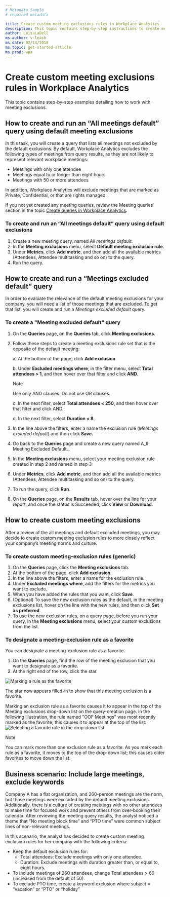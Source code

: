 ```yaml
---
# Metadata Sample
# required metadata

title: Create custom meeting exclusions rules in Workplace Analytics
description: This topic contains step-by-step instructions to create meeting exclusions rules and run meeting exclusions queries in Workplace Analytics.
author: LeisaLaDell
ms.author: v-leash
ms.date: 02/14/2018
ms.topic: get-started-article
ms.prod: wpa
---
```

# Create custom meeting exclusions rules in Workplace Analytics

<!-- 
TEMPORARILY REMOVING THIS "PLACEHOLDER-TOPIC" NOTE. 26 MARCH 2018. 
VERIFY AND UPDATE THIS CONTENT. 
[[CONTENT NOTE: This is a placeholder topic. Update with new process from FastTrack.]]
-->

This topic contains step-by-step examples detailing how to work with meeting exclusions.

## How to create and run an “All meetings default” query using default meeting exclusions

In this task, you will create a query that lists all meetings not excluded by the default exclusions.
By default, Workplace Analytics excludes the following types of meetings from query results, as they are not likely to represent relevant workplace meetings:

* Meetings with only one attendee
* Meetings equal to or longer than eight hours
* Meetings with 50 or more attendees

In addition, Workplace Analytics will exclude meetings that are marked as Private, Confidential, or that are rights managed.

If you not yet created any meeting queries, review the Meeting queries section in the topic [Create queries in Workplace Analytics](../Use/Create-queries.md).

### To create and run an “All meetings default” query using default exclusions 
1. Create a new meeting query, named _All meetings default_.
2. In the **Meeting exclusions** menu, select **Default meeting exclusion rule**.
3. Under **Metrics**, click **Add metric**, and then add all the available metrics (Attendees, Attendee multitasking and so on) to the query.
4. Run the query.

## How to create and run a “Meetings excluded default” query
In order to evaluate the relevance of the default meeting exclusions for your company, you will need a list of those meetings that are excluded. To get that list, you will create and run a _Meetings excluded default_ query.

### To create a "Meeting excluded default" query
1. On the **Queries** page, on the **Queries** tab, click **Meeting exclusions**.
2. Follow these steps to create a meeting exclusions rule set that is the opposite of the default meeting:

    a. At the bottom of the page, click **Add exclusion**

    b. Under **Excluded meetings where**, in the filter menu, select **Total attendees > 1**, and then hover over that filter and click **AND**. 
    
    > [!Note] 
    > Use only AND clauses. Do not use OR clauses. 

    c. In the next filter, select **Total attendees < 250**, and then hover over that filter and click AND.

    d. In the next filter, select **Duration < 8**.

3. In the line above the filters, enter a name the exclusion rule (_Meetings excluded default_) and then click **Save**.
4. Go back to the **Queries** page and create a new query named A_ll Meeting Excluded Default_.
5. In the **Meeting exclusions** menu, select your meeting exclusion rule created in step 2 and named in step 3
6. Under **Metrics**, click **Add metric**, and then add all the available metrics (Attendees, Attendee multitasking and so on) to the query.
7. To run the query, click **Run**.
8. On the **Queries** page, on the **Results** tab, hover over the line for your report, and once the status is Succeeded, click **View** or **Download**.

## How to create custom meeting exclusions
After a review of the all meetings and default excluded meetings, you may decide to create custom meeting exclusion rules to more closely reflect your company’s meeting norms and culture.

### To create custom meeting-exclusion rules (generic)

1. On the **Queries** page, click the **Meeting exclusions** tab.
2. At the bottom of the page, click **Add exclusion**.
3. In the line above the filters, enter a name for the exclusion rule.
4. Under **Excluded meetings where**, add the filters for the metrics you want to exclude.
5. When you have added the rules that you want, click **Save**.
6. (Optional) To save the new exclusion rules as the default, in the meeting exclusions list, hover on the line with the new rules, and then click **Set as preferred**.
7. To use the new exclusion rules, on a query page, before you run your query, in the **Meeting exclusions** menu, select your custom exclusions from the list.

### To designate a meeting-exclusion rule as a favorite
You can designate a meeting-exclusion rule as a favorite. 
1. On the **Queries** page, find the row of the meeting exclusion that you want to designate as a favorite. 
2. At the right end of the row, click the star. 

<img src="../../Images/exclusion-rule-as-favorite.PNG" alt="Marking a rule as the favorite">

The star now appears filled-in to show that this meeting exclusion is a favorite. 

Marking an exclusion rule as a favorite causes it to appear in the top of the Meeting exclusions drop-down list on the query-creation page. In the following illustration, the rule named "OOF Meetings" was most recently marked as the favorite; this causes it to appear at the top of the list: 
<img src="../../Images/exclusion-rule-in-query.PNG" alt="Selecting a favorite rule in the drop-down list">

> [!Note] 
> You can mark more than one exclusion rule as a favorite. As you mark each rule as a favorite, it moves to the top of the drop-down list; this causes older favorites to move down the list. 

## Business scenario: Include large meetings, exclude keywords
Company A has a flat organization, and 260-person meetings are the norm, but those meetings were excluded by the default meeting exclusions. Additionally, there is a culture of creating meetings with no other attendees to make time for focused work and prevent others from over-booking their calendar. After reviewing the meeting query results, the analyst noticed a theme that “No meeting block time” and “PTO time” were common subject lines of non-relevant meetings.

In this scenario, the analyst has decided to create custom meeting exclusion rules for her company with the following criteria:

* Keep the default exclusion rules for:
  * Total attendees: Exclude meetings with only one attendee.
  * Duration: Exclude meetings with duration greater than, or equal to, eight hours.
* To include meetings of 260 attendees, change Total attendees > 60 (increased from the default of 50).
* To exclude PTO time, create a keyword exclusion where subject = “vacation” or “PTO” or “holiday”

